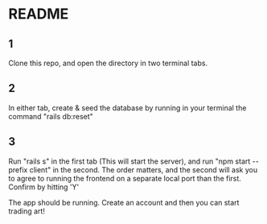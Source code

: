 # README

## 1
Clone this repo, and open the directory in two terminal tabs.

## 2
In either tab, create & seed the database by running in your terminal the command "rails db:reset"

## 3
Run "rails s" in the first tab (This will start the server), and run "npm start --prefix client" in the second. The order matters, and the second will ask you to agree to running the frontend on a separate local port than the first. Confirm by hitting 'Y'

The app should be running. Create an account and then you can start trading art!


